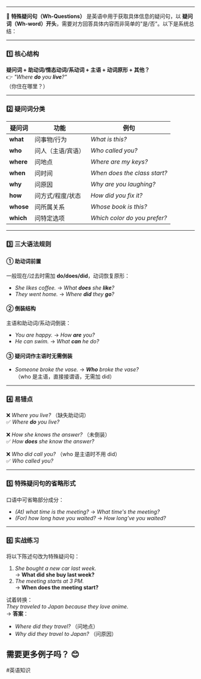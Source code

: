 
---
🌟 **特殊疑问句（Wh-Questions）** 是英语中用于获取具体信息的疑问句，以 **疑问词（Wh-word）开头**，需要对方回答具体内容而非简单的"是/否"。以下是系统总结：

---

### **1️⃣ 核心结构**
**疑问词 + 助动词/情态动词/系动词 + 主语 + 动词原形 + 其他？**  
👉 *"Where **do** you **live**?"*  
（你住在哪里？）

---

### **2️⃣ 疑问词分类**
| 疑问词       | 功能                  | 例句                          |
|--------------|-----------------------|-------------------------------|
| **what**     | 问事物/行为           | *What is this?*               |
| **who**      | 问人（主语/宾语）      | *Who called you?*             |
| **where**    | 问地点                | *Where are my keys?*          |
| **when**     | 问时间                | *When does the class start?*  |
| **why**      | 问原因                | *Why are you laughing?*       |
| **how**      | 问方式/程度/状态       | *How did you fix it?*         |
| **whose**    | 问所属关系            | *Whose book is this?*         |
| **which**    | 问特定选项            | *Which color do you prefer?*  |

---

### **3️⃣ 三大语法规则**
#### **① 助动词前置**  
一般现在/过去时需加 **do/does/did**，动词恢复原形：  
- *She likes coffee.* → *What **does** she **like**?*  
- *They went home.* → *Where **did** they **go**?*  

#### **② 倒装结构**  
主语和助动词/系动词倒装：  
- *You are happy.* → *How **are** you?*  
- *He can swim.* → *What **can** he do?*  

#### **③ 疑问词作主语时无需倒装**  
- *Someone broke the vase.* → ***Who** broke the vase?*  
  （who 是主语，直接接谓语，无需加 did）

---

### **4️⃣ 易错点**  
❌ *Where you live?* （缺失助动词）  
✅ *Where **do** you live?*  

❌ *How she knows the answer?* （未倒装）  
✅ *How **does** she know the answer?*  

❌ *Who did call you?* （who 是主语时不用 did）  
✅ *Who called you?*  

---

### **5️⃣ 特殊疑问句的省略形式**  
口语中可省略部分成分：  
- *(At) what time is the meeting?* → *What time's the meeting?*  
- *(For) how long have you waited?* → *How long've you waited?*  

---

### **6️⃣ 实战练习**  
将以下陈述句改为特殊疑问句：  
1. *She bought a new car last week.*  
   → **What did she buy last week?**  
2. *The meeting starts at 3 PM.*  
   → **When does the meeting start?**  

试着转换：  
*They traveled to Japan because they love anime.*  
→ **答案**：  
- *Where did they travel?* （问地点）  
- *Why did they travel to Japan?* （问原因）  

需要更多例子吗？ 😊
---
#英语知识


